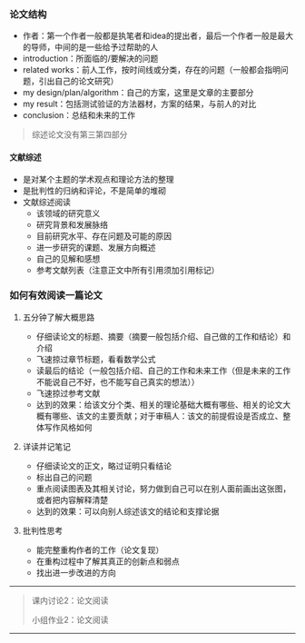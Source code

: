 ### 论文结构

- 作者：第一个作者一般都是执笔者和idea的提出者，最后一个作者一般是最大的导师，中间的是一些给予过帮助的人
- introduction：所面临的/要解决的问题
- related works：前人工作，按时间线或分类，存在的问题（一般都会指明问题，引出自己的论文研究）
- my design/plan/algorithm：自己的方案，这里是文章的主要部分
- my result：包括测试验证的方法器材，方案的结果，与前人的对比
- conclusion：总结和未来的工作

> 综述论文没有第三第四部分

#### 文献综述

- 是对某个主题的学术观点和理论方法的整理
- 是批判性的归纳和评论，不是简单的堆砌
- 文献综述阅读
    - 该领域的研究意义
    - 研究背景和发展脉络
    - 目前研究水平、存在问题及可能的原因
    - 进一步研究的课题、发展方向概述
    - 自己的见解和感想
    - 参考文献列表（注意正文中所有引用须加引用标记）

### 如何有效阅读一篇论文

1. 五分钟了解大概思路
      - 仔细读论文的标题、摘要（摘要一般包括介绍、自己做的工作和结论）和介绍
      - 飞速掠过章节标题，看看数学公式
      - 读最后的结论（一般包括介绍、自己的工作和未来工作（但是未来的工作不能说自己不好，也不能写自己真实的想法））
      - 飞速掠过参考文献
      - 达到的效果：给该文分个类、相关的理论基础大概有哪些、相关的论文大概有哪些、该文的主要贡献；对于审稿人：该文的前提假设是否成立、整体写作⻛格如何

2. 详读并记笔记
      - 仔细读论文的正文，略过证明只看结论
      - 标出自己的问题
      - 重点阅读图表及其相关讨论，努力做到自己可以在别人面前画出这张图，或者把内容解释清楚
      - 达到的效果：可以向别人综述该文的结论和支撑论据

3. 批判性思考
      - 能完整重构作者的工作（论文复现）
      - 在重构过程中了解其真正的创新点和弱点
      - 找出进一步改进的方向

---

> 课内讨论2：论文阅读
>
> 小组作业2：论文阅读

---